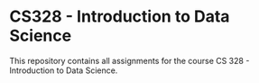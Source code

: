 # CS328 - Introduction to Data Science

This repository contains all assignments for the course CS 328 - Introduction to Data Science. 
